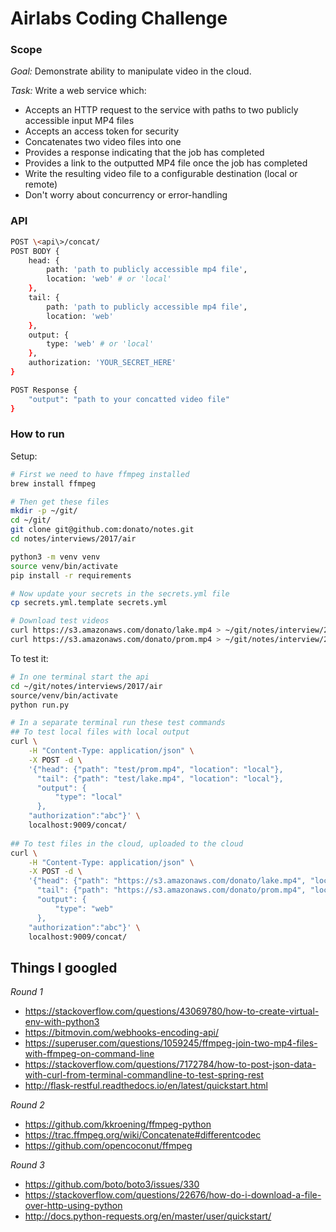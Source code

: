 # Airlabs Coding Challenge

### Scope
*Goal:* Demonstrate ability to manipulate video in the cloud.

*Task:*
Write a web service which:
- Accepts an HTTP request to the service with paths to two publicly accessible input MP4 files
- Accepts an access token for security
- Concatenates two video files into one
- Provides a response indicating that the job has completed
- Provides a link to the outputted MP4 file once the job has completed
- Write the resulting video file to a configurable destination (local or remote)
- Don't worry about concurrency or error-handling


### API

```sh
POST \<api\>/concat/
POST BODY {
    head: {
        path: 'path to publicly accessible mp4 file',
        location: 'web' # or 'local'
    },
    tail: {
        path: 'path to publicly accessible mp4 file',
        location: 'web'
    },
    output: {
        type: 'web' # or 'local'
    },
    authorization: 'YOUR_SECRET_HERE'
}

POST Response {
    "output": "path to your concatted video file"
}
```

### How to run

Setup:
```sh
# First we need to have ffmpeg installed
brew install ffmpeg

# Then get these files
mkdir -p ~/git/
cd ~/git/
git clone git@github.com:donato/notes.git
cd notes/interviews/2017/air

python3 -m venv venv
source venv/bin/activate
pip install -r requirements

# Now update your secrets in the secrets.yml file
cp secrets.yml.template secrets.yml

# Download test videos
curl https://s3.amazonaws.com/donato/lake.mp4 > ~/git/notes/interview/2017/air/test/lake.mp4
curl https://s3.amazonaws.com/donato/prom.mp4 > ~/git/notes/interview/2017/air/test/prom.mp4
```

To test it:
```sh
# In one terminal start the api
cd ~/git/notes/interviews/2017/air
source/venv/bin/activate
python run.py

# In a separate terminal run these test commands
## To test local files with local output
curl \
    -H "Content-Type: application/json" \
    -X POST -d \
    '{"head": {"path": "test/prom.mp4", "location": "local"}, 
      "tail": {"path": "test/lake.mp4", "location": "local"}, 
      "output": { 
          "type": "local"
      },
    "authorization":"abc"}' \
    localhost:9009/concat/
    
## To test files in the cloud, uploaded to the cloud
curl \
    -H "Content-Type: application/json" \
    -X POST -d \
    '{"head": {"path": "https://s3.amazonaws.com/donato/lake.mp4", "location": "web"}, 
      "tail": {"path": "https://s3.amazonaws.com/donato/prom.mp4", "location": "web"}, 
      "output": { 
          "type": "web"
      },
    "authorization":"abc"}' \
    localhost:9009/concat/
```


## Things I googled
*Round 1*
* https://stackoverflow.com/questions/43069780/how-to-create-virtual-env-with-python3
* https://bitmovin.com/webhooks-encoding-api/
* https://superuser.com/questions/1059245/ffmpeg-join-two-mp4-files-with-ffmpeg-on-command-line
* https://stackoverflow.com/questions/7172784/how-to-post-json-data-with-curl-from-terminal-commandline-to-test-spring-rest
* http://flask-restful.readthedocs.io/en/latest/quickstart.html

*Round 2*
* https://github.com/kkroening/ffmpeg-python
* https://trac.ffmpeg.org/wiki/Concatenate#differentcodec
* https://github.com/opencoconut/ffmpeg

*Round 3*
* https://github.com/boto/boto3/issues/330
* https://stackoverflow.com/questions/22676/how-do-i-download-a-file-over-http-using-python
* http://docs.python-requests.org/en/master/user/quickstart/

